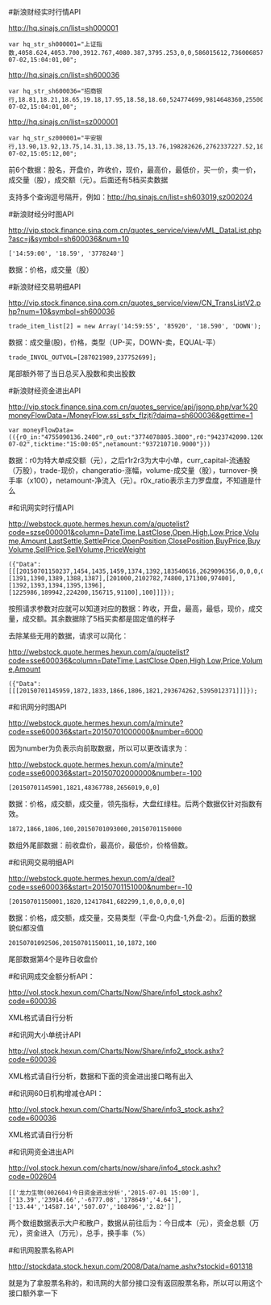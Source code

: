 #新浪财经实时行情API

http://hq.sinajs.cn/list=sh000001

    var hq_str_sh000001="上证指数,4058.624,4053.700,3912.767,4080.387,3795.253,0,0,586015612,736006857593,0,0,0,0,0,0,0,0,0,0,0,0,0,0,0,0,0,0,0,0,2015-07-02,15:04:01,00";

http://hq.sinajs.cn/list=sh600036

    var hq_str_sh600036="招商银行,18.81,18.21,18.65,19.18,17.95,18.58,18.60,524774699,9814648360,25500,18.58,36300,18.57,21600,18.56,8100,18.55,32400,18.54,117478,18.60,3000,18.64,469900,18.65,320376,18.66,115700,18.67,2015-07-02,15:04:01,00";

http://hq.sinajs.cn/list=sz000001

    var hq_str_sz000001="平安银行,13.90,13.92,13.75,14.31,13.38,13.75,13.76,198282626,2762337227.52,1091788,13.75,15200,13.74,69300,13.73,16701,13.72,28800,13.71,51900,13.76,334592,13.77,77800,13.78,284700,13.79,62800,13.80,2015-07-02,15:05:12,00";

前6个数据：股名，开盘价，昨收价，现价，最高价，最低价，买一价，卖一价，成交量（股），成交额（元）。后面还有5档买卖数据

支持多个查询逗号隔开，例如：http://hq.sinajs.cn/list=sh603019,sz002024

#新浪财经分时图API

http://vip.stock.finance.sina.com.cn/quotes_service/view/vML_DataList.php?asc=j&symbol=sh600036&num=10

    ['14:59:00', '18.59', '3778240']

数据：价格，成交量（股）

#新浪财经交易明细API

http://vip.stock.finance.sina.com.cn/quotes_service/view/CN_TransListV2.php?num=10&symbol=sh600036

    trade_item_list[2] = new Array('14:59:55', '85920', '18.590', 'DOWN');

数据：成交量(股)，价格，类型（UP-买，DOWN-卖，EQUAL-平）

    trade_INVOL_OUTVOL=[287021989,237752699];

尾部额外带了当日总买入股数和卖出股数

#新浪财经资金进出API

http://vip.stock.finance.sina.com.cn/quotes_service/api/jsonp.php/var%20moneyFlowData=/MoneyFlow.ssi_ssfx_flzjtj?daima=sh600036&gettime=1

    var moneyFlowData=(({r0_in:"4755090136.2400",r0_out:"3774078805.3800",r0:"9423742090.1200",r1_in:"146575463.6400",r1_out:"189668586.3200",r1:"376063787.1600",r2_in:"6007462.4000",r2_out:"6635436.4800",r2:"13748567.6800",r3_in:"83154.2400",r3_out:"162677.4400",r3:"270488.9600",curr_capital:"2062894",name:"ÕÐÉÌÒøÐÐ",trade:"18.6500",changeratio:"0.0241625",volume:"524774688.0000",turnover:"254.388",r0x_ratio:"76.4102",opendate:"2015-07-02",ticktime:"15:00:05",netamount:"937210710.9000"}))

数据：r0为特大单成交额（元），之后r1r2r3为大中小单，curr_capital-流通股（万股），trade-现价，changeratio-涨幅，volume-成交量（股），turnover-换手率（x100），netamount-净流入（元）。r0x_ratio表示主力罗盘度，不知道是什么

#和讯网实时行情API

http://webstock.quote.hermes.hexun.com/a/quotelist?code=szse000001&column=DateTime,LastClose,Open,High,Low,Price,Volume,Amount,LastSettle,SettlePrice,OpenPosition,ClosePosition,BuyPrice,BuyVolume,SellPrice,SellVolume,PriceWeight

    ({"Data":[[[20150701150237,1454,1435,1459,1374,1392,183540616,2629096356,0,0,0,0,[1391,1390,1389,1388,1387],[201000,2102782,74800,171300,97400],[1392,1393,1394,1395,1396],[1225986,189942,224200,156715,91100],100]]]});

按照请求参数对应就可以知道对应的数据：昨收，开盘，最高，最低，现价，成交量，成交额。其余数据除了5档买卖都是固定值的样子

去除某些无用的数据，请求可以简化：

http://webstock.quote.hermes.hexun.com/a/quotelist?code=sse600036&column=DateTime,LastClose,Open,High,Low,Price,Volume,Amount

    ({"Data":[[[20150701145959,1872,1833,1866,1806,1821,293674262,5395012371]]]});

#和讯网分时图API

http://webstock.quote.hermes.hexun.com/a/minute?code=sse600036&start=20150701000000&number=6000

因为number为负表示向前取数据，所以可以更改请求为：

http://webstock.quote.hermes.hexun.com/a/minute?code=sse600036&start=20150702000000&number=-100

    [20150701145901,1821,48367788,2656019,0,0]

数据：价格，成交额，成交量，领先指标，大盘红绿柱。后两个数据仅针对指数有效。

    1872,1866,1806,100,20150701093000,20150701150000

数组外尾部数据：前收盘价，最高价，最低价，价格倍数。

#和讯网交易明细API

http://webstock.quote.hermes.hexun.com/a/deal?code=sse600036&start=20150701151000&number=-10

    [20150701150001,1820,12417841,682299,1,0,0,0,0,0]

数据：价格，成交额，成交量，交易类型（平盘-0,内盘-1,外盘-2）。后面的数据貌似都没值

    20150701092506,20150701150011,10,1872,100

尾部数据第4个是昨日收盘价

#和讯网成交金额分析API：

http://vol.stock.hexun.com/Charts/Now/Share/info1_stock.ashx?code=600036

XML格式请自行分析

#和讯网大小单统计API

http://vol.stock.hexun.com/Charts/Now/Share/info2_stock.ashx?code=600036

XML格式请自行分析，数据和下面的资金进出接口略有出入

#和讯网60日机构增减仓API：

http://vol.stock.hexun.com/Charts/Now/Share/info3_stock.ashx?code=600036

XML格式请自行分析

#和讯网资金进出API

http://vol.stock.hexun.com/charts/now/share/info4_stock.ashx?code=002604

    [['龙力生物(002604)今日资金进出分析','2015-07-01 15:00'],['13.39','23914.66','-6777.08','178649','4.64'],['13.44','14587.14','507.07','108496','2.82']]

两个数组数据表示大户和散户，数据从前往后为：今日成本（元），资金总额（万元），资金进入（万元），总手，换手率（%）

#和讯网股票名称API

http://stockdata.stock.hexun.com/2008/Data/name.ashx?stockid=601318

就是为了拿股票名称的，和讯网的大部分接口没有返回股票名称，所以可以用这个接口额外拿一下
